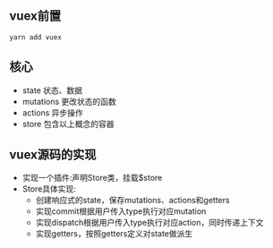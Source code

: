 ## vuex前置
`yarn add vuex`

## 核心
- state 状态、数据
- mutations 更改状态的函数
- actions 异步操作
- store 包含以上概念的容器

## vuex源码的实现
- 实现一个插件:声明Store类，挂载$store
- Store具体实现:
    - 创建响应式的state，保存mutations、actions和getters 
    - 实现commit根据用户传入type执行对应mutation 
    - 实现dispatch根据用户传入type执行对应action，同时传递上下文 
    - 实现getters，按照getters定义对state做派生
